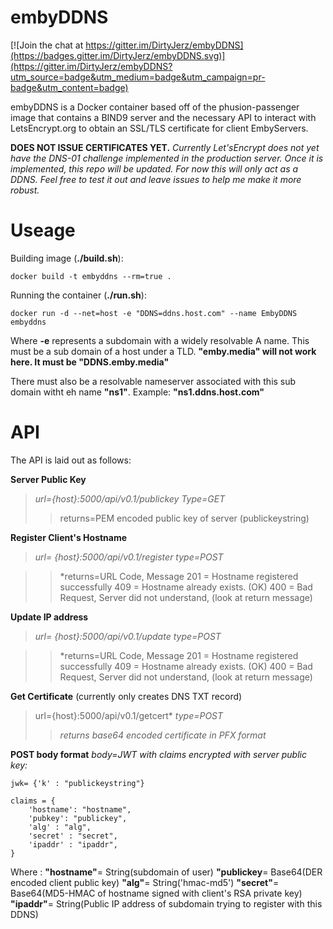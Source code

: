 # embyDDNS

[![Join the chat at https://gitter.im/DirtyJerz/embyDDNS](https://badges.gitter.im/DirtyJerz/embyDDNS.svg)](https://gitter.im/DirtyJerz/embyDDNS?utm_source=badge&utm_medium=badge&utm_campaign=pr-badge&utm_content=badge)

embyDDNS is a Docker container based off of the phusion-passenger image that contains a BIND9 server and the necessary API to interact with LetsEncrypt.org to obtain an SSL/TLS certificate for client EmbyServers.


**DOES NOT ISSUE CERTIFICATES YET.**
*Currently Let'sEncrypt does not yet have the DNS-01 challenge implemented in the production server. Once it is implemented, this repo will be updated. For now this will only act as a DDNS. Feel free to test it out and leave issues to help me make it more robust.*

# Useage

Building image (**./build.sh**):

```
docker build -t embyddns --rm=true .
```

Running the container (**./run.sh**):
```
docker run -d --net=host -e "DDNS=ddns.host.com" --name EmbyDDNS embyddns
```
Where **-e** represents a subdomain with a widely resolvable A name. This must be a sub domain of a host under a TLD. **"emby.media" will not work here. It must be "DDNS.emby.media"**

There must also be a resolvable nameserver associated with this sub domain witht eh name **"ns1"**. Example: **"ns1.ddns.host.com"**


# API

The API is laid out as follows:

**Server Public Key**
>*url={host}:5000/api/v0.1/publickey*
*Type=GET*
>>returns=PEM encoded public key of server (publickeystring)


**Register Client's Hostname**
>*url= {host}:5000/api/v0.1/register*
*type=POST*

>>*returns=URL Code, Message
201 = Hostname registered successfully
409 = Hostname already exists. (OK) 
400 = Bad Request, Server did not understand, (look at return message)

**Update IP address**
>*url= {host}:5000/api/v0.1/update*
*type=POST*

>>*returns=URL Code, Message
201 = Hostname registered successfully
409 = Hostname already exists. (OK) 
400 = Bad Request, Server did not understand, (look at return message)

**Get Certificate** (currently only creates DNS TXT record)
>url={host}:5000/api/v0.1/getcert*
*type=POST*
>>*returns base64 encoded certificate in PFX format*

**POST body format**
*body=JWT with claims encrypted with server public key:*
```
jwk= {'k' : "publickeystring"}
```
```
claims = {
    'hostname': "hostname",
    'pubkey': "publickey",
    'alg' : "alg",
    'secret' : "secret",
    'ipaddr' : "ipaddr",
}
```
Where :
**"hostname"**= String(subdomain of user)
**"publickey**= Base64(DER encoded client public key)
**"alg"**= String('hmac-md5')
**"secret"**= Base64(MD5-HMAC of hostname signed with client's RSA private key) 
**"ipaddr"**= String(Public IP address of subdomain trying to register with this DDNS)

